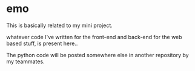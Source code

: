 # emo

This is basically related to my mini project.

whatever code I've written for the front-end and back-end for the web based stuff, is present here..

The python code will be posted somewhere else in another repository by my teammates.
